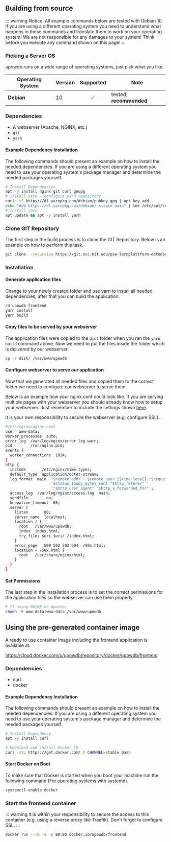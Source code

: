 ## Building from source

::: warning
Notice! All example commands below are tested with Debian 10. If you are using a different operating system you need to understand what happens in these commands and translate them to work on your operating system! 
We are not responsible for any damages to your system!
Think before you execute any command shown on this page!
:::

### Picking a Server OS

upowdb runs on a wide range of operating systems, just pick what you like.

| Operating System | Version |     Supported      | Note                    |
| ---------------- | ------- | :----------------: | ----------------------- |
| **Debian**       | 10      | :white_check_mark: | tested, **recommended** |

### Dependencies

* A webserver (Apache, NGINX, etc.)
* `git`
* `yarn`

#### Example Dependency Installation
The following commands should present an example on how to install the needed dependencies. 
If you are using a different operating system you need to use your operating system's package manager and determine the needed packages yourself.

``` bash
# Install Dependencies
apt -y install nginx git curl gnupg
# Install yarn - configure yarn repository
curl -sS https://dl.yarnpkg.com/debian/pubkey.gpg | apt-key add -
echo "deb https://dl.yarnpkg.com/debian/ stable main" | tee /etc/apt/sources.list.d/yarn.list
# Install yarn
apt update && apt -y install yarn
```

### Clone GIT Repository

The first step in the build process is to clone the GIT Repository.
Below is an example on how to perform this task.

``` bash
git clone --recursive https://git.scc.kit.edu/pse-lernplattform-datenbanken/frontend.git upowdb-frontend
```

### Installation

#### Generate application files

Change to your newly created folder and use yarn to install all needed dependencies, after that you can build the application.

``` bash
cd upowdb-frontend
yarn install
yarn build
```

#### Copy files to be served by your webserver
The application files were copied to the `dist` folder when you ran the `yarn build` command above. Now we need to put the files inside the folder which is delivered by our webserver.

``` bash
cp -r dist/ /var/www/upowdb
```

#### Configure webserver to serve our application
Now that we generated all needed files and copied them to the correct folder we need to configure our webserver to serve them.

Below is an example how your nginx.conf could look like. If you are serving multiple pages with your webserver you should already know how to setup your webserver. Just remember to include the settings shown [here](https://router.vuejs.org/guide/essentials/history-mode.html#example-server-configurations).

It is your own responsibility to secure the webserver (e.g. configure SSL).

``` bash
#/etc/nginx/nginx.conf
user  www-data;
worker_processes  auto;
error_log  /var/log/nginx/error.log warn;
pid        /run/nginx.pid;
events {
  worker_connections  1024;
}
http {
  include       /etc/nginx/mime.types;
  default_type  application/octet-stream;
  log_format  main  '$remote_addr - $remote_user [$time_local] "$request" '
                    '$status $body_bytes_sent "$http_referer" '
                    '"$http_user_agent" "$http_x_forwarded_for"';
  access_log  /var/log/nginx/access.log  main;
  sendfile        on;
  keepalive_timeout  65;
  server {
    listen       80;
    server_name  localhost;
    location / {
      root   /var/www/upowdb;
      index  index.html;
      try_files $uri $uri/ /index.html;
    }
    error_page   500 502 503 504  /50x.html;
    location = /50x.html {
      root   /usr/share/nginx/html;
    }
  }
}
```

#### Set Permissions
The last step in the installation process is to set the correct permissions for the application files so the webserver can use them properly.

``` bash
# If using NGINX or Apache:
chown -R www-data:www-data /var/www/upowdb
```

## Using the pre-generated container image

A ready to use container image including the frontend application is available at:

https://cloud.docker.com/u/upowdb/repository/docker/upowdb/frontend

### Dependencies

- curl
- docker

#### Example Dependency Installation

The following commands should present an example on how to install the needed dependencies. 
If you are using a different operating system you need to use your operating system's package manager and determine the needed packages yourself.

```bash
# Install Dependency
apt -y install curl

# Download and install Docker CE
curl -sSL https://get.docker.com/ | CHANNEL=stable bash
```

#### Start Docker on Boot

To make sure that Docker is started when you boot your machine run the following command (For operating systems with systemd).

```bash
systemctl enable docker
```

### Start the frontend container

::: warning
It is within your responsibility to secure the access to this container (e.g. using a reverse proxy like Traefik).
Don't forget to configure SSL.
:::

```bash
docker run --rm -d -p 80:80 docker.io/upowdb/frontend
```